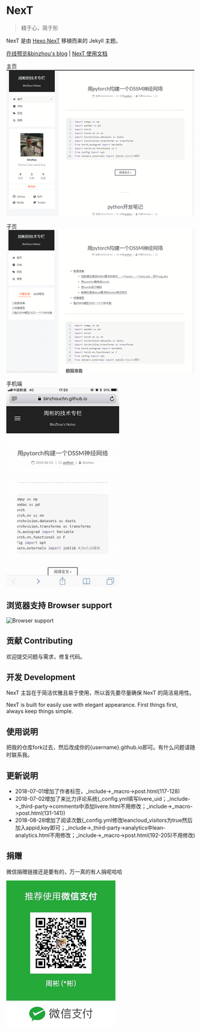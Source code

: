 # NexT

> 精于心，简于形

NexT 是由 [Hexo NexT](https://github.com/iissnan/hexo-theme-next) 移植而来的 Jekyll 主题。<!--commit: f951075d9b739d26b42472431995fa68d08796aa-->

<a href="https://binzhouchn.github.io/" target="_blank">在线预览&binzhou's blog</a> | <a href="http://theme-next.iissnan.com/" target="_blank">NexT 使用文档</a>

主页<br>
![主页](assets/images/main_page.png)

子页<br>
![子页](assets/images/sub_page.png)

手机端<br>
![手机端](assets/images/mobile_page.png)


## 浏览器支持 Browser support

![Browser support](http://iissnan.com/nexus/next/browser-support.png)


## 贡献 Contributing

欢迎提交问题与需求，修复代码。


## 开发 Development

NexT 主旨在于简洁优雅且易于使用，所以首先要尽量确保 NexT 的简洁易用性。

NexT is built for easily use with elegant appearance. First things first, always keep things simple.


## 使用说明

把我的仓库fork过去，然后改成你的{username}.github.io即可。有什么问题请随时联系我。

## 更新说明

 - 2018-07-01增加了作者标签，_include->_macro->post.html(117-128)
 - 2018-07-02增加了来比力评论系统(_config.yml填写livere_uid；_include->_third-party->comments中添加livere.html不用修改；_include->_macro->post.html(131-141))
 - 2018-08-28增加了阅读次数(_config.yml修改leancloud_visitors为true然后加入appid,key即可；_include->_third-party->analytics中lean-analytics.html不用修改；_include->_macro->post.html(192-205)不用修改)

## 捐赠

微信捐赠链接还是要有的，万一真的有人捐呢哈哈

![](assets/images/wechat_receive.jpg)
